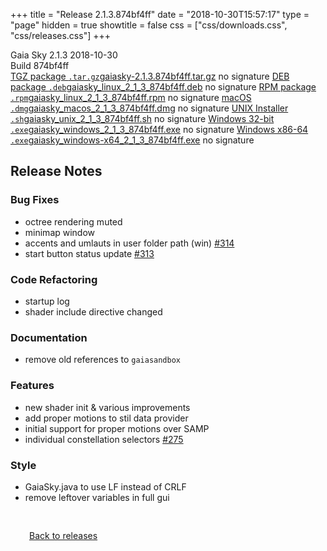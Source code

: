 +++
title = "Release 2.1.3.874bf4ff"
date = "2018-10-30T15:57:17"
type = "page"
hidden = true
showtitle = false
css = ["css/downloads.css", "css/releases.css"]
+++

<div class="download-container">
<div id="download-title">
<i class="fa-solid fa-tag"></i>
Gaia Sky <span class="downloads-version">2.1.3</span> 
<time class="downloads-releasedate" datetime="2018-10-30T15:57:17" title="Published: 2018-10-30T15:57:17"><i class="fa-solid fa-calendar"></i> 2018-10-30</time>
<div class="downloads-build">Build 874bf4ff</div></div>
<div class="download-section">
<a href="https://gaia.ari.uni-heidelberg.de/gaiasky/releases/2.1.3.874bf4ff/gaiasky-2.1.3.874bf4ff.tar.gz" class="download-button"><i class="fa-solid fa-file-zipper"></i> TGZ package <code>.tar.gz</code><span class="download-sub">gaiasky-2.1.3.874bf4ff.tar.gz</span></a>
<span class="signature">no signature</span>
<a href="https://gaia.ari.uni-heidelberg.de/gaiasky/releases/2.1.3.874bf4ff/gaiasky_linux_2_1_3_874bf4ff.deb" class="download-button"><i class="fa-brands fa-debian"></i> DEB package <code>.deb</code><span class="download-sub">gaiasky_linux_2_1_3_874bf4ff.deb</span></a>
<span class="signature">no signature</span>
<a href="https://gaia.ari.uni-heidelberg.de/gaiasky/releases/2.1.3.874bf4ff/gaiasky_linux_2_1_3_874bf4ff.rpm" class="download-button"><i class="fa-brands fa-fedora"></i> RPM package <code>.rpm</code><span class="download-sub">gaiasky_linux_2_1_3_874bf4ff.rpm</span></a>
<span class="signature">no signature</span>
<a href="https://gaia.ari.uni-heidelberg.de/gaiasky/releases/2.1.3.874bf4ff/gaiasky_macos_2_1_3_874bf4ff.dmg" class="download-button"><i class="fa-brands fa-apple"></i> macOS <code>.dmg</code><span class="download-sub">gaiasky_macos_2_1_3_874bf4ff.dmg</span></a>
<span class="signature">no signature</span>
<a href="https://gaia.ari.uni-heidelberg.de/gaiasky/releases/2.1.3.874bf4ff/gaiasky_unix_2_1_3_874bf4ff.sh" class="download-button"><i class="fa fa-terminal"></i> UNIX Installer <code>.sh</code><span class="download-sub">gaiasky_unix_2_1_3_874bf4ff.sh</span></a>
<span class="signature">no signature</span>
<a href="https://gaia.ari.uni-heidelberg.de/gaiasky/releases/2.1.3.874bf4ff/gaiasky_windows_2_1_3_874bf4ff.exe" class="download-button"><i class="fa-brands fa-windows"></i> Windows 32-bit <code>.exe</code><span class="download-sub">gaiasky_windows_2_1_3_874bf4ff.exe</span></a>
<span class="signature">no signature</span>
<a href="https://gaia.ari.uni-heidelberg.de/gaiasky/releases/2.1.3.874bf4ff/gaiasky_windows-x64_2_1_3_874bf4ff.exe" class="download-button"><i class="fa-brands fa-windows"></i> Windows x86-64 <code>.exe</code><span class="download-sub">gaiasky_windows-x64_2_1_3_874bf4ff.exe</span></a>
<span class="signature">no signature</span>
</div>
</div>

<section class="release-notes">

# Release Notes

### Bug Fixes

* octree rendering muted
* minimap window
* accents and umlauts in user folder path (win) [#314](https://gitlab.com/langurmonkey/gaiasky/issues/314)
* start button status update [#313](https://gitlab.com/langurmonkey/gaiasky/issues/313)

### Code Refactoring

* startup log
* shader include directive changed

### Documentation

* remove old references to `gaiasandbox`

### Features

* new shader init & various improvements
* add proper motions to stil data provider
* initial support for proper motions over SAMP
* individual constellation selectors [#275](https://gitlab.com/langurmonkey/gaiasky/issues/275)

### Style

* GaiaSky.java to use LF instead of CRLF
* remove leftover variables in full gui
</section>


<p class="center-text" style="padding: 30px;">
<i class="fa-solid fa-circle-arrow-left"></i> <a href="/downloads/releases">Back to releases</a>
</p>
